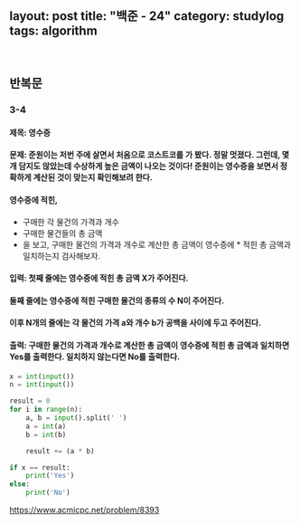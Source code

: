 ﻿
layout: post
title: "백준 - 24"
category: studylog
tags: algorithm
---

<br>

## 반복문

### 3-4

#### 제목: 영수증

#### 문제: 준원이는 저번 주에 살면서 처음으로 코스트코를 가 봤다. 정말 멋졌다. 그런데, 몇 개 담지도 않았는데 수상하게 높은 금액이 나오는 것이다! 준원이는 영수증을 보면서 정확하게 계산된 것이 맞는지 확인해보려 한다.

#### 영수증에 적힌,

* 구매한 각 물건의 가격과 개수
* 구매한 물건들의 총 금액
* 을 보고, 구매한 물건의 가격과 개수로 계산한 총 금액이 영수증에 * 적힌 총 금액과 일치하는지 검사해보자.

#### 입력: 첫째 줄에는 영수증에 적힌 총 금액 X가 주어진다.

#### 둘째 줄에는 영수증에 적힌 구매한 물건의 종류의 수 N이 주어진다.

#### 이후 N개의 줄에는 각 물건의 가격 a와 개수 b가 공백을 사이에 두고 주어진다.

#### 출력: 구매한 물건의 가격과 개수로 계산한 총 금액이 영수증에 적힌 총 금액과 일치하면 Yes를 출력한다. 일치하지 않는다면 No를 출력한다.

```python
x = int(input())
n = int(input())

result = 0
for i in range(n):
    a, b = input().split(' ')
    a = int(a)
    b = int(b)

    result += (a * b)

if x == result:
    print('Yes')
else:
    print('No')
```

https://www.acmicpc.net/problem/8393